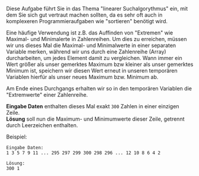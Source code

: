 <!-- #Maximum im Array -->
Diese Aufgabe führt Sie in das Thema "linearer Suchalgorythmus" ein, mit dem Sie sich gut vertraut machen sollten, 
da es sehr oft auch in komplexeren Programmieraufgaben wie "sortieren" benötigt wird. 

Eine häufige Verwendung ist z.B. das Auffinden von "Extremen" wie Maximal- und Minimalerte in Zahlenreihen. 
Um dies zu erreichen, müssen wir uns dieses Mal die Maximal- und Minimalwerte in einer separaten Variable merken, während
wir uns durch eine Zahlenreihe (Array) durcharbeiten, um jedes Element damit zu vergleichen. 
Wann immer ein Wert größer als unser gemerktes Maximum bzw kleiner als unser gemerktes Minimum ist, speichern wir diesen Wert 
erneut in unseren temporären Variablen hierfür als unser neues Maximum bzw. Minimum ab. 

Am Ende eines Durchgangs erhalten wir so in den temporären Variablen die "Extremwerte" einer Zahlenreihe.

**Eingabe Daten** enthalten dieses Mal exakt `300` Zahlen in einer einzigen Zeile.  
**Lösung** soll nun die Maximum- und Minimumwerte dieser Zeile, getrennt durch Leerzeichen enthalten.

Beispiel:

	Eingabe Daten:
	1 3 5 7 9 11 ... 295 297 299 300 298 296 ... 12 10 8 6 4 2
	
	Lösung:
	300 1
